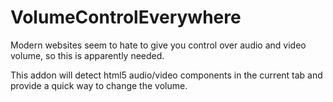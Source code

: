 # VolumeControlEverywhere

Modern websites seem to hate to give you control over audio and video volume, so this is apparently needed.

This addon will detect html5 audio/video components in the current tab and provide a quick way to change the volume.
